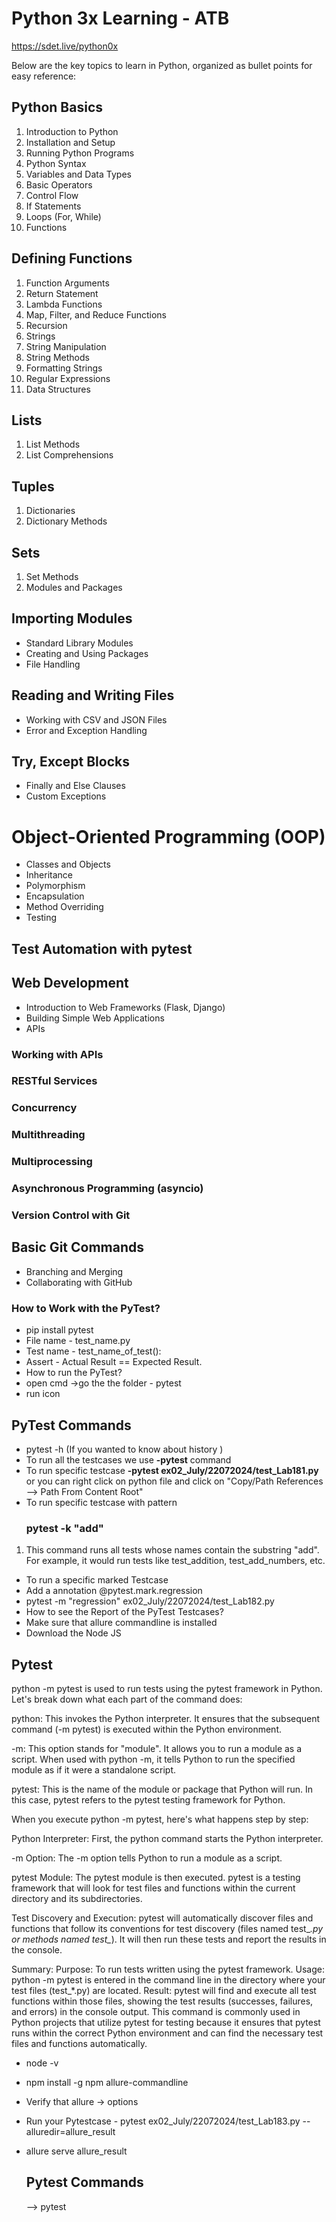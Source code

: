 # Python 3x Learning - ATB
https://sdet.live/python0x

Below are the key topics to learn in Python, organized as bullet points for easy reference:

## Python Basics

1. Introduction to Python 
2. Installation and Setup 
3. Running Python Programs 
4. Python Syntax 
5. Variables and Data Types 
6. Basic Operators 
7. Control Flow 
8. If Statements 
9. Loops (For, While)
10. Functions

## Defining Functions
1. Function Arguments
2. Return Statement
3. Lambda Functions
4. Map, Filter, and Reduce Functions
5. Recursion
6. Strings 
7. String Manipulation 
8. String Methods
9. Formatting Strings
10. Regular Expressions
11. Data Structures

## Lists
1. List Methods
2. List Comprehensions
## Tuples
1. Dictionaries
2. Dictionary Methods
## Sets
1. Set Methods
2. Modules and Packages

## Importing Modules
* Standard Library Modules
* Creating and Using Packages
* File Handling

## Reading and Writing Files
* Working with CSV and JSON Files
* Error and Exception Handling

## Try, Except Blocks
* Finally and Else Clauses
* Custom Exceptions

# Object-Oriented Programming (OOP)

* Classes and Objects
* Inheritance
* Polymorphism
* Encapsulation
* Method Overriding
* Testing

## Test Automation with pytest
## Web Development

* Introduction to Web Frameworks (Flask, Django)
* Building Simple Web Applications
* APIs

### Working with APIs
### RESTful Services
### Concurrency

### Multithreading
### Multiprocessing
### Asynchronous Programming (asyncio)
### Version Control with Git

## Basic Git Commands
* Branching and Merging
* Collaborating with GitHub
### How to Work with the PyTest?
* pip install pytest
* File name - test_name.py
* Test name - test_name_of_test():
* Assert - Actual Result == Expected Result.
* How to run the PyTest?
* open cmd ->go the the folder - pytest
* run icon
## PyTest Commands
* pytest -h (If you wanted to know about history )
* To run all the testcases we use **-pytest**  command
* To run specific testcase **-pytest ex02_July/22072024/test_Lab181.py** or you can right click on python file and click on "Copy/Path References --> Path From Content Root"
* To run specific testcase with pattern
  ### pytest -k "add"
1. This command runs all tests whose names contain the substring "add". For example, it would run tests like test_addition, test_add_numbers, etc.


  
* To run a specific marked Testcase
* Add a annotation @pytest.mark.regression
* pytest -m "regression" ex02_July/22072024/test_Lab182.py
* How to see the Report of the PyTest Testcases?
* Make sure that allure commandline is installed
* Download the Node JS

## Pytest

python -m pytest is used to run tests using the pytest framework in Python. Let's break down what each part of the command does:

python: This invokes the Python interpreter. It ensures that the subsequent command (-m pytest) is executed within the Python environment.

-m: This option stands for "module". It allows you to run a module as a script. When used with python -m, it tells Python to run the specified module as if it were a standalone script.

pytest: This is the name of the module or package that Python will run. In this case, pytest refers to the pytest testing framework for Python.

When you execute python -m pytest, here's what happens step by step:

Python Interpreter: First, the python command starts the Python interpreter.

-m Option: The -m option tells Python to run a module as a script.

pytest Module: The pytest module is then executed. pytest is a testing framework that will look for test files and functions within the current directory and its subdirectories.

Test Discovery and Execution: pytest will automatically discover files and functions that follow its conventions for test discovery (files named test_*.py or methods named test_*). It will then run these tests and report the results in the console.

Summary:
Purpose: To run tests written using the pytest framework.
Usage: python -m pytest is entered in the command line in the directory where your test files (test_*.py) are located.
Result: pytest will find and execute all test functions within those files, showing the test results (successes, failures, and errors) in the console output.
This command is commonly used in Python projects that utilize pytest for testing because it ensures that pytest runs within the correct Python environment and can find the necessary test files and functions automatically.



* node -v
* npm install -g npm allure-commandline
* Verify that allure -> options
* Run your Pytestcase - pytest ex02_July/22072024/test_Lab183.py --alluredir=allure_result
* allure serve allure_result

  ## Pytest Commands
  --> pytest
